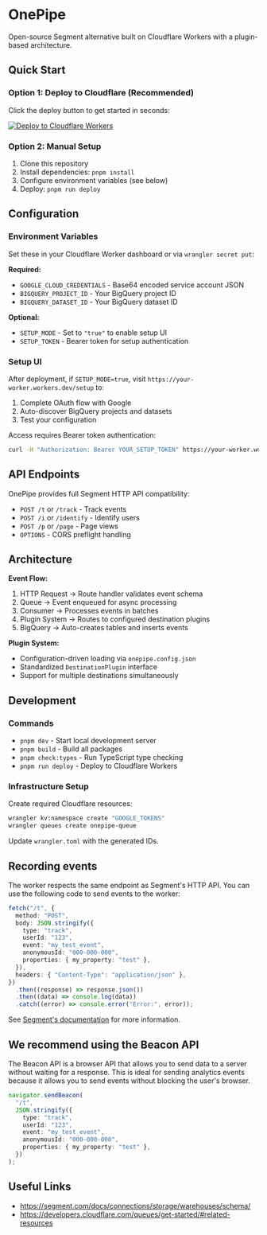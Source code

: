 # OnePipe

Open-source Segment alternative built on Cloudflare Workers with a plugin-based architecture.

## Quick Start

### Option 1: Deploy to Cloudflare (Recommended)

Click the deploy button to get started in seconds:

[![Deploy to Cloudflare Workers](https://deploy.workers.cloudflare.com/button)](https://deploy.workers.cloudflare.com/?url=https://github.com/YOUR_USERNAME/onepipe-template)

### Option 2: Manual Setup

1. Clone this repository
2. Install dependencies: `pnpm install`
3. Configure environment variables (see below)
4. Deploy: `pnpm run deploy`

## Configuration

### Environment Variables

Set these in your Cloudflare Worker dashboard or via `wrangler secret put`:

**Required:**
- `GOOGLE_CLOUD_CREDENTIALS` - Base64 encoded service account JSON
- `BIGQUERY_PROJECT_ID` - Your BigQuery project ID
- `BIGQUERY_DATASET_ID` - Your BigQuery dataset ID

**Optional:**
- `SETUP_MODE` - Set to `"true"` to enable setup UI
- `SETUP_TOKEN` - Bearer token for setup authentication

### Setup UI

After deployment, if `SETUP_MODE=true`, visit `https://your-worker.workers.dev/setup` to:

1. Complete OAuth flow with Google
2. Auto-discover BigQuery projects and datasets
3. Test your configuration

Access requires Bearer token authentication:
```bash
curl -H "Authorization: Bearer YOUR_SETUP_TOKEN" https://your-worker.workers.dev/setup
```

## API Endpoints

OnePipe provides full Segment HTTP API compatibility:

- `POST /t` or `/track` - Track events
- `POST /i` or `/identify` - Identify users  
- `POST /p` or `/page` - Page views
- `OPTIONS` - CORS preflight handling

## Architecture

**Event Flow:**
1. HTTP Request → Route handler validates event schema
2. Queue → Event enqueued for async processing
3. Consumer → Processes events in batches
4. Plugin System → Routes to configured destination plugins
5. BigQuery → Auto-creates tables and inserts events

**Plugin System:**
- Configuration-driven loading via `onepipe.config.json`
- Standardized `DestinationPlugin` interface
- Support for multiple destinations simultaneously

## Development

### Commands

- `pnpm dev` - Start local development server
- `pnpm build` - Build all packages
- `pnpm check:types` - Run TypeScript type checking
- `pnpm run deploy` - Deploy to Cloudflare Workers

### Infrastructure Setup

Create required Cloudflare resources:

```bash
wrangler kv:namespace create "GOOGLE_TOKENS"
wrangler queues create onepipe-queue
```

Update `wrangler.toml` with the generated IDs.

## Recording events

The worker respects the same endpoint as Segment's HTTP API. You can use the following code to send events to the worker:

```typescript
fetch("/t", {
  method: "POST",
  body: JSON.stringify({
    type: "track",
    userId: "123",
    event: "my_test_event",
    anonymousId: "000-000-000",
    properties: { my_property: "test" },
  }),
  headers: { "Content-Type": "application/json" },
})
  .then((response) => response.json())
  .then((data) => console.log(data))
  .catch((error) => console.error("Error:", error));
```

See [Segment's documentation](https://segment-docs.netlify.app/docs/connections/spec/track/) for more information.

## We recommend using the Beacon API

The Beacon API is a browser API that allows you to send data to a server without waiting for a response. This is ideal for sending analytics events because it allows you to send events without blocking the user's browser.

```typescript
navigator.sendBeacon(
  "/t",
  JSON.stringify({
    type: "track",
    userId: "123",
    event: "my_test_event",
    anonymousId: "000-000-000",
    properties: { my_property: "test" },
  })
);
```

## Useful Links

- https://segment.com/docs/connections/storage/warehouses/schema/
- https://developers.cloudflare.com/queues/get-started/#related-resources
